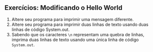 

## Exercícios: Modificando o Hello World
1. Altere seu programa para imprimir uma mensagem diferente.
1. Altere seu programa para imprimir duas linhas de texto usando duas linhas de código System.out.
1. Sabendo que os caracteres `\n` representam uma quebra de linhas, imprima duas linhas de texto
	usando uma única linha de código `System.out`.
